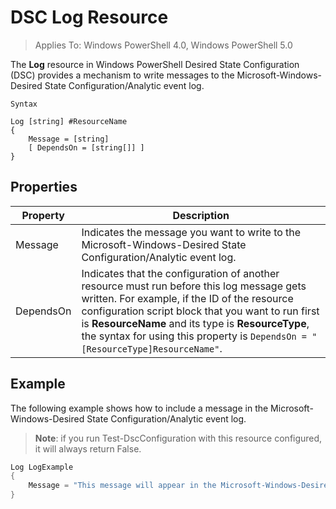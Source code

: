 # DSC Log Resource 

> Applies To: Windows PowerShell 4.0, Windows PowerShell 5.0

The __Log__ resource in Windows PowerShell Desired State Configuration (DSC) provides a mechanism to write messages to the Microsoft-Windows-Desired State Configuration/Analytic event log.

```
Syntax

Log [string] #ResourceName
{
    Message = [string]
    [ DependsOn = [string[]] ]
}
```

## Properties
|  Property  |  Description   | 
|---|---| 
| Message| Indicates the message you want to write to the Microsoft-Windows-Desired State Configuration/Analytic event log.| 
| DependsOn | Indicates that the configuration of another resource must run before this log message gets written. For example, if the ID of the resource configuration script block that you want to run first is __ResourceName__ and its type is __ResourceType__, the syntax for using this property is `DependsOn = "[ResourceType]ResourceName"`.| 

## Example

The following example shows how to include a message in the Microsoft-Windows-Desired State Configuration/Analytic event log.

> **Note**: if you run Test-DscConfiguration with this resource configured, it will always return False.

```powershell 
Log LogExample
{
    Message = "This message will appear in the Microsoft-Windows-Desired State Configuration/Analytic event log."
} 
```

